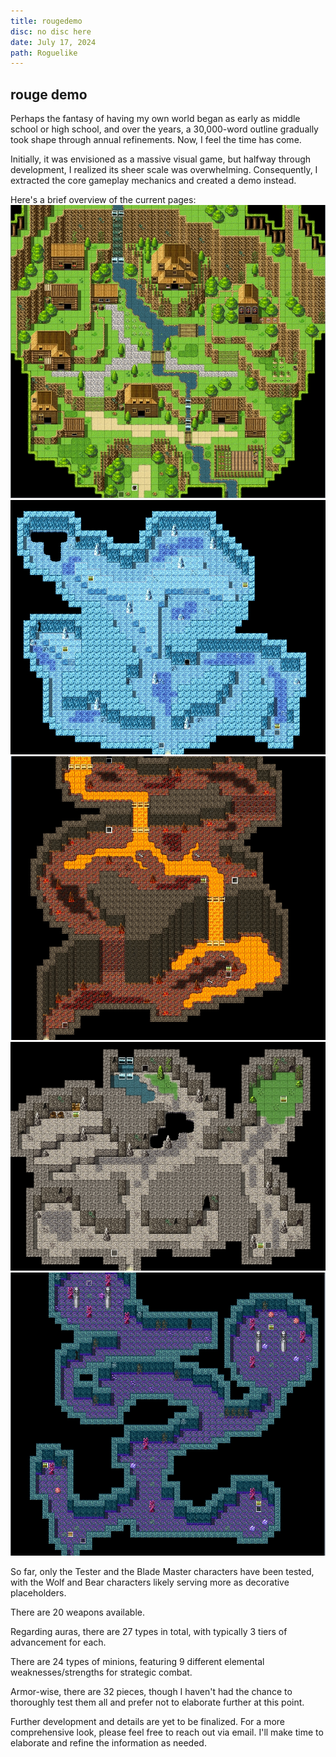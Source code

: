 ```yaml
---
title: rougedemo
disc: no disc here
date: July 17, 2024
path: Roguelike
---
```

<special>
</special>

## rouge demo

Perhaps the fantasy of having my own world began as early as middle school or high school, and over the years, a 30,000-word outline gradually took shape through annual refinements. Now, I feel the time has come.

Initially, it was envisioned as a massive visual game, but halfway through development, I realized its sheer scale was overwhelming. Consequently, I extracted the core gameplay mechanics and created a demo instead.

Here's a brief overview of the current pages:
![boss房](../images/articles/game_01/BossRoom.jpg)
![冰洞](../images/articles/game_01/IceCave.jpg)
![熔岩洞](../images/articles/game_01/LavaCave.jpg)
![石洞](../images/articles/game_01/StoneCave.jpg)
![被诅咒的山洞](../images/articles/game_01/CursedCave.jpg)

So far, only the Tester and the Blade Master characters have been tested, with the Wolf and Bear characters likely serving more as decorative placeholders.

There are 20 weapons available.

Regarding auras, there are 27 types in total, with typically 3 tiers of advancement for each.

There are 24 types of minions, featuring 9 different elemental weaknesses/strengths for strategic combat.

Armor-wise, there are 32 pieces, though I haven't had the chance to thoroughly test them all and prefer not to elaborate further at this point.

Further development and details are yet to be finalized. For a more comprehensive look, please feel free to reach out via email. I'll make time to elaborate and refine the information as needed.
